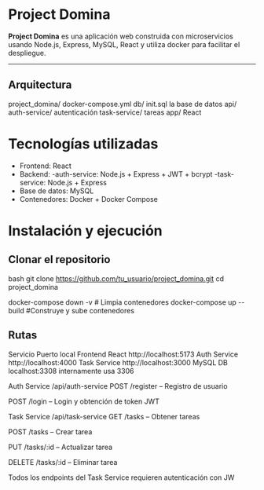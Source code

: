 # Project Domina 

**Project Domina** es una aplicación web construida con microservicios usando  Node.js, Express, MySQL, React y utiliza docker  para facilitar el despliegue.

---

## Arquitectura

project_domina/
   docker-compose.yml
   db/
    init.sql   la base de datos
   api/
    auth-service/   autenticación
    task-service/   tareas
   app/  React


# Tecnologías utilizadas

- Frontend: React
- Backend:
  -auth-service: Node.js + Express + JWT + bcrypt
  -task-service: Node.js + Express
- Base de datos: MySQL
- Contenedores: Docker + Docker Compose

# Instalación y ejecución

##  Clonar el repositorio

bash
git clone https://github.com/tu_usuario/project_domina.git
cd project_domina

docker-compose down -v   # Limpia contenedores 
docker-compose up --build #Construye y sube contenedores

## Rutas 
Servicio	Puerto local
Frontend React	http://localhost:5173
Auth Service	http://localhost:4000
Task Service	http://localhost:3000
MySQL DB	localhost:3308 internamente usa 3306

Auth Service /api/auth-service
POST /register – Registro de usuario

POST /login – Login y obtención de token JWT

Task Service /api/task-service
GET /tasks – Obtener tareas

POST /tasks – Crear tarea

PUT /tasks/:id – Actualizar tarea

DELETE /tasks/:id – Eliminar tarea

Todos los endpoints del Task Service requieren autenticación con JW